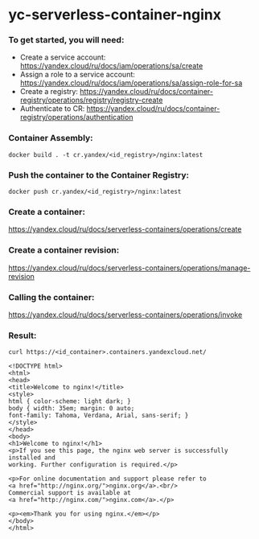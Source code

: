 # yc-serverless-container-nginx

### To get started, you will need:

- Create a service account: https://yandex.cloud/ru/docs/iam/operations/sa/create
- Assign a role to a service account: https://yandex.cloud/ru/docs/iam/operations/sa/assign-role-for-sa
- Create a registry: https://yandex.cloud/ru/docs/container-registry/operations/registry/registry-create
- Authenticate to CR: https://yandex.cloud/ru/docs/container-registry/operations/authentication

### Container Assembly:
```
docker build . -t cr.yandex/<id_registry>/nginx:latest
```
### Push the container to the Container Registry:
```
docker push cr.yandex/<id_registry>/nginx:latest
```
### Create a container:

https://yandex.cloud/ru/docs/serverless-containers/operations/create

### Create a container revision: 

https://yandex.cloud/ru/docs/serverless-containers/operations/manage-revision

### Calling the container:

https://yandex.cloud/ru/docs/serverless-containers/operations/invoke

### Result:

```
curl https://<id_container>.containers.yandexcloud.net/              
```
```
<!DOCTYPE html>
<html>
<head>
<title>Welcome to nginx!</title>
<style>
html { color-scheme: light dark; }
body { width: 35em; margin: 0 auto;
font-family: Tahoma, Verdana, Arial, sans-serif; }
</style>
</head>
<body>
<h1>Welcome to nginx!</h1>
<p>If you see this page, the nginx web server is successfully installed and
working. Further configuration is required.</p>

<p>For online documentation and support please refer to
<a href="http://nginx.org/">nginx.org</a>.<br/>
Commercial support is available at
<a href="http://nginx.com/">nginx.com</a>.</p>

<p><em>Thank you for using nginx.</em></p>
</body>
</html>

```

